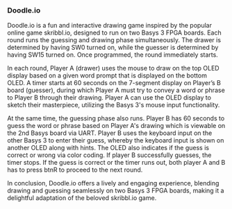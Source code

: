 ### Doodle.io

Doodle.io is a fun and interactive drawing game inspired by the popular   online game skribbl.io, designed to run on two Basys 3 FPGA boards. 
Each round runs the guessing and drawing phase simultaneously. The drawer is determined by having SW0 turned on, while the guesser is determined by having SW15 turned on. Once programmed, the round immediately starts.

In each round, Player A (drawer) uses the mouse to draw on the top OLED display based on a given word prompt that is displayed on the bottom OLED. A timer starts at 60 seconds on the 7-segment display on Player’s B board (guesser), during which Player A must try to convey a word or phrase to Player B through their drawing. Player A can use the OLED display to sketch their masterpiece, utilizing the Basys 3's mouse input functionality.

At the same time, the guessing phase also runs. Player B has 60 seconds to guess the word or phrase based on Player A's drawing which is viewable on the 2nd Basys board via UART. Player B uses the keyboard input on the other Basys 3 to enter their guess, whereby the keyboard input is shown on another OLED along with hints. The OLED also indicates if the guess is correct or wrong via color coding. If player B successfully guesses, the timer stops. If the guess is correct or the timer runs out, both player A and B has to press btnR to proceed to the next round.

In conclusion, Doodle.io offers a lively and engaging experience, blending drawing and guessing seamlessly on two Basys 3 FPGA boards, making it a delightful adaptation of the beloved skribbl.io game.
